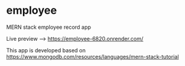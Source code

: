 # employee
MERN stack employee record app

Live preview --> https://employee-6820.onrender.com/

This app is developed based on https://www.mongodb.com/resources/languages/mern-stack-tutorial

